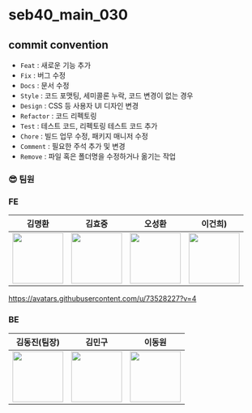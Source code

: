 # seb40_main_030


## commit convention
- `Feat` : 새로운 기능 추가
- `Fix` : 버그 수정
- `Docs` : 문서 수정
- `Style` : 코드 포맷팅, 세미콜론 누락, 코드 변경이 없는 경우
- `Design` : CSS 등 사용자 UI 디자인 변경
- `Refactor` : 코드 리펙토링
- `Test` : 테스트 코드, 리펙토링 테스트 코드 추가
- `Chore` : 빌드 업무 수정, 패키지 매니저 수정
- `Comment` : 필요한 주석 추가 및 변경
- `Remove` : 파일 혹은 폴더명을 수정하거나 옮기는 작업

### :sunglasses: 팀원

### FE
| 김명환 | 김효중 | 오성환  | 이건희) |
|:----------:|:----------:|:----------:|:----------:|
|[<img src ="https://avatars.githubusercontent.com/u/106420520?v=4" width=100px>](https://github.com/kongchip)|[<img src ="https://avatars.githubusercontent.com/u/89366562?v=4" width=100px>](https://github.com/rlgywnd)|[<img src ="https://avatars.githubusercontent.com/u/104765779?v=4" width=100px>](https://github.com/tlsrb100)|[<img src ="https://avatars.githubusercontent.com/u/83988230?v=4" width=100px>](https://github.com/leezer94)|
https://avatars.githubusercontent.com/u/73528227?v=4
### BE
| 김동진(팀장) | 김민구 | 이동원  |
|:----------:|:----------:|:----------:|
|[<img src ="https://avatars.githubusercontent.com/u/94734089?v=4" width=100px>](https://github.com/PNUHCT)| [<img src ="https://avatars.githubusercontent.com/u/73528227?v=4" width=100px>](https://github.com/mingu0429)|[<img src ="https://avatars.githubusercontent.com/u/107889751?v=4" width=100px>](https://github.com/22ehd22)|
